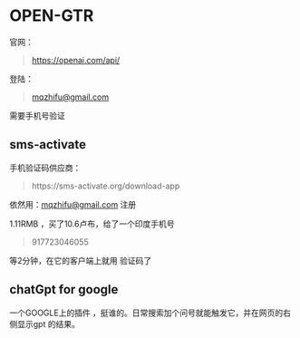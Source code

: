 # OPEN-GTR

官网：

> https://openai.com/api/

登陆：

> mqzhifu@gmail.com

需要手机号验证

## sms\-activate

手机验证码供应商：

> https://sms\-activate.org/download\-app

依然用：mqzhifu@gmail.com 注册

1.11RMB ，买了10.6卢布，给了一个印度手机号

> 917723046055

等2分钟，在它的客户端上就用 验证码了

## chatGpt for google

一个GOOGLE上的插件 ，挺谁的。日常搜索加个问号就能触发它，并在网页的右侧显示gpt 的结果。

